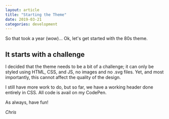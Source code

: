 ```yaml
---
layout: article
title: "Starting the Theme"
date: 2019-03-21
categories: development
---
```


So that took a year (wow)... Ok, let's get started with the 80s theme.

## It starts with a challenge

I decided that the theme needs to be a bit of a challenge; it can only be styled using HTML, CSS, and JS, no images and no .svg files. Yet, and most importantly, this cannot affect the quality of the design.

I still have more work to do, but so far, we have a working header done entirely in CSS. All code is avail on my CodePen.

As always, have fun!

_Chris_
